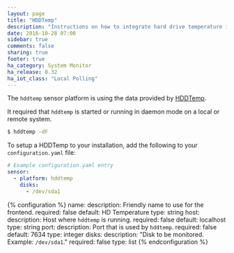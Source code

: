 ```yaml
---
layout: page
title: "HDDTemp"
description: "Instructions on how to integrate hard drive temperature information into Home Assistant."
date: 2016-10-28 07:00
sidebar: true
comments: false
sharing: true
footer: true
ha_category: System Monitor
ha_release: 0.32
ha_iot_class: "Local Polling"
---
```


The `hddtemp` sensor platform is using the data provided by [HDDTemp](http://savannah.nongnu.org/projects/hddtemp).

It required that `hddtemp` is started or running in daemon mode on a local or remote system.

```bash
$ hddtemp -dF
```

To setup a HDDTemp to your installation, add the following to your `configuration.yaml` file:

```yaml
# Example configuration.yaml entry
sensor:
  - platform: hddtemp
    disks:
      - /dev/sda1
```

{% configuration %}
name:
  description: Friendly name to use for the frontend.
  required: false
  default: HD Temperature
  type: string
host:
  description: Host where `hddtemp` is running.
  required: false
  default: localhost
  type: string
port:
  description: Port that is used by `hddtemp`.
  required: false
  default: 7634
  type: integer
disks:
  description: "Disk to be monitored. Example: `/dev/sda1`."
  required: false
  type: list
{% endconfiguration %}
